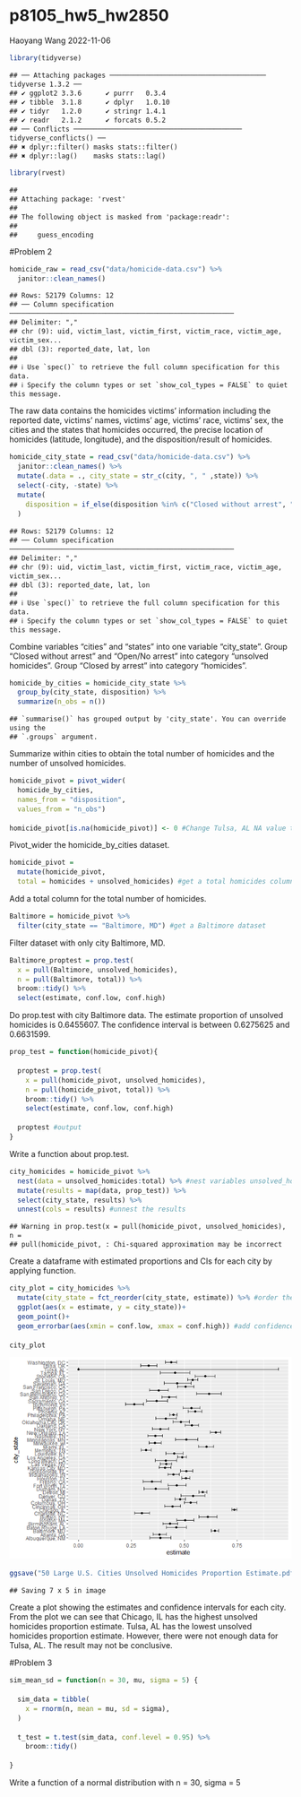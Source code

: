 p8105_hw5_hw2850
================
Haoyang Wang
2022-11-06

``` r
library(tidyverse)
```

    ## ── Attaching packages ─────────────────────────────────────── tidyverse 1.3.2 ──
    ## ✔ ggplot2 3.3.6      ✔ purrr   0.3.4 
    ## ✔ tibble  3.1.8      ✔ dplyr   1.0.10
    ## ✔ tidyr   1.2.0      ✔ stringr 1.4.1 
    ## ✔ readr   2.1.2      ✔ forcats 0.5.2 
    ## ── Conflicts ────────────────────────────────────────── tidyverse_conflicts() ──
    ## ✖ dplyr::filter() masks stats::filter()
    ## ✖ dplyr::lag()    masks stats::lag()

``` r
library(rvest)
```

    ## 
    ## Attaching package: 'rvest'
    ## 
    ## The following object is masked from 'package:readr':
    ## 
    ##     guess_encoding

\#Problem 2

``` r
homicide_raw = read_csv("data/homicide-data.csv") %>% 
  janitor::clean_names()
```

    ## Rows: 52179 Columns: 12
    ## ── Column specification ────────────────────────────────────────────────────────
    ## Delimiter: ","
    ## chr (9): uid, victim_last, victim_first, victim_race, victim_age, victim_sex...
    ## dbl (3): reported_date, lat, lon
    ## 
    ## ℹ Use `spec()` to retrieve the full column specification for this data.
    ## ℹ Specify the column types or set `show_col_types = FALSE` to quiet this message.

The raw data contains the homicides victims’ information including the
reported date, victims’ names, victims’ age, victims’ race, victims’
sex, the cities and the states that homicides occurred, the precise
location of homicides (latitude, longitude), and the disposition/result
of homicides.

``` r
homicide_city_state = read_csv("data/homicide-data.csv") %>% 
  janitor::clean_names() %>% 
  mutate(.data = ., city_state = str_c(city, ", " ,state)) %>% 
  select(-city, -state) %>% 
  mutate(
    disposition = if_else(disposition %in% c("Closed without arrest", "Open/No arrest"), "unsolved_homicides", "homicides") 
  )
```

    ## Rows: 52179 Columns: 12
    ## ── Column specification ────────────────────────────────────────────────────────
    ## Delimiter: ","
    ## chr (9): uid, victim_last, victim_first, victim_race, victim_age, victim_sex...
    ## dbl (3): reported_date, lat, lon
    ## 
    ## ℹ Use `spec()` to retrieve the full column specification for this data.
    ## ℹ Specify the column types or set `show_col_types = FALSE` to quiet this message.

Combine variables “cities” and “states” into one variable “city_state”.
Group “Closed without arrest” and “Open/No arrest” into category
“unsolved homicides”. Group “Closed by arrest” into category
“homicides”.

``` r
homicide_by_cities = homicide_city_state %>% 
  group_by(city_state, disposition) %>% 
  summarize(n_obs = n())
```

    ## `summarise()` has grouped output by 'city_state'. You can override using the
    ## `.groups` argument.

Summarize within cities to obtain the total number of homicides and the
number of unsolved homicides.

``` r
homicide_pivot = pivot_wider(
  homicide_by_cities,
  names_from = "disposition",
  values_from = "n_obs") 

homicide_pivot[is.na(homicide_pivot)] <- 0 #Change Tulsa, AL NA value to 0
```

Pivot_wider the homicide_by_cities dataset.

``` r
homicide_pivot = 
  mutate(homicide_pivot,
  total = homicides + unsolved_homicides) #get a total homicides column by adding homicides and unsolved homicides
```

Add a total column for the total number of homicides.

``` r
Baltimore = homicide_pivot %>% 
  filter(city_state == "Baltimore, MD") #get a Baltimore dataset
```

Filter dataset with only city Baltimore, MD.

``` r
Baltimore_proptest = prop.test(
  x = pull(Baltimore, unsolved_homicides),
  n = pull(Baltimore, total)) %>% 
  broom::tidy() %>% 
  select(estimate, conf.low, conf.high)
```

Do prop.test with city Baltimore data. The estimate proportion of
unsolved homicides is 0.6455607. The confidence interval is between
0.6275625 and 0.6631599.

``` r
prop_test = function(homicide_pivot){
  
  proptest = prop.test(
    x = pull(homicide_pivot, unsolved_homicides),
    n = pull(homicide_pivot, total)) %>% 
    broom::tidy() %>% 
    select(estimate, conf.low, conf.high)
  
  proptest #output
}
```

Write a function about prop.test.

``` r
city_homicides = homicide_pivot %>% 
  nest(data = unsolved_homicides:total) %>% #nest variables unsolved_homicides and total within tidied homicide_pivot dataset 
  mutate(results = map(data, prop_test)) %>% 
  select(city_state, results) %>% 
  unnest(cols = results) #unnest the results
```

    ## Warning in prop.test(x = pull(homicide_pivot, unsolved_homicides), n =
    ## pull(homicide_pivot, : Chi-squared approximation may be incorrect

Create a dataframe with estimated proportions and CIs for each city by
applying function.

``` r
city_plot = city_homicides %>% 
  mutate(city_state = fct_reorder(city_state, estimate)) %>% #order the cities by their estimate proportion
  ggplot(aes(x = estimate, y = city_state))+
  geom_point()+
  geom_errorbar(aes(xmin = conf.low, xmax = conf.high)) #add confidence interval

city_plot
```

![](p8105_hw5_hw2850_files/figure-gfm/unnamed-chunk-11-1.png)<!-- -->

``` r
ggsave("50 Large U.S. Cities Unsolved Homicides Proportion Estimate.pdf", plot = last_plot())
```

    ## Saving 7 x 5 in image

Create a plot showing the estimates and confidence intervals for each
city. From the plot we can see that Chicago, IL has the highest unsolved
homicides proportion estimate. Tulsa, AL has the lowest unsolved
homicides proportion estimate. However, there were not enough data for
Tulsa, AL. The result may not be conclusive.

\#Problem 3

``` r
sim_mean_sd = function(n = 30, mu, sigma = 5) {
  
  sim_data = tibble(
    x = rnorm(n, mean = mu, sd = sigma),
  )
  
  t_test = t.test(sim_data, conf.level = 0.95) %>% 
    broom::tidy()

}
```

Write a function of a normal distribution with n = 30, sigma = 5
